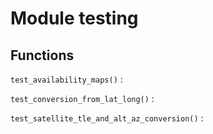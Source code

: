 Module testing
==============

Functions
---------

    
`test_availability_maps()`
:   

    
`test_conversion_from_lat_long()`
:   

    
`test_satellite_tle_and_alt_az_conversion()`
: